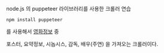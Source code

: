 node.js 의 puppeteer 라이브러리를 사용한 크롤러 연습

```
npm install puppeteer
```

를 사용해서 [영화정보](https://kobis.or.kr/kobis/business/mast/mvie/searchMovieList.do?) 중

포스터,
요약정보,
시놉시스,
감독,
배우(주연) 을 가져오는 크롤러이다.
